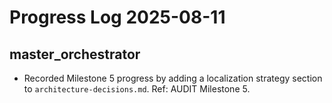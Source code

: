 # Progress Log 2025-08-11

## master_orchestrator

- Recorded Milestone 5 progress by adding a localization strategy section to `architecture-decisions.md`. Ref: AUDIT Milestone 5.
